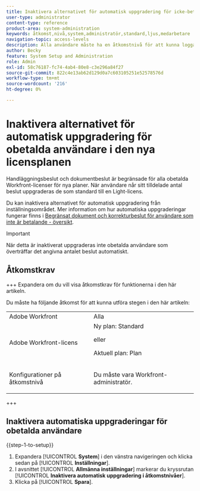 ```yaml
---
title: Inaktivera alternativet för automatisk uppgradering för icke-betalda användare i den nya licensplanen
user-type: administrator
content-type: reference
product-area: system-administration
keywords: åtkomst,nivå,system,administratör,standard,ljus,medarbetare
navigation-topic: access-levels
description: Alla användare måste ha en åtkomstnivå för att kunna logga in och arbeta i Workfront. Du använder åtkomstnivån för att styra vad en användare kan se och göra med vissa Workfront-objekt och -områden.
author: Becky
feature: System Setup and Administration
role: Admin
exl-id: 58c76187-fc74-4ab4-80e8-c3e296a84f27
source-git-commit: 822c4e13ab62d129d0a7c603105251e52578576d
workflow-type: tm+mt
source-wordcount: '216'
ht-degree: 0%

---
```


# Inaktivera alternativet för automatisk uppgradering för obetalda användare i den nya licensplanen

Handläggningsbeslut och dokumentbeslut är begränsade för alla obetalda Workfront-licenser för nya planer. När användare når sitt tilldelade antal beslut uppgraderas de som standard till en Light-licens.

Du kan inaktivera alternativet för automatisk uppgradering från inställningsområdet. Mer information om hur automatiska uppgraderingar fungerar finns i [Begränsat dokument och korrekturbeslut för användare som inte är betalande - översikt](/help/quicksilver/review-and-approve-work/proof-doc-decision-limits.md).

>[!IMPORTANT]
>
>När detta är inaktiverat uppgraderas inte obetalda användare som överträffar det angivna antalet beslut automatiskt.

## Åtkomstkrav

+++ Expandera om du vill visa åtkomstkrav för funktionerna i den här artikeln.

Du måste ha följande åtkomst för att kunna utföra stegen i den här artikeln:

<table style="table-layout:auto"> 
 <col> 
 <col> 
 <tbody> 
  <tr> 
   <td role="rowheader">Adobe Workfront</td> 
   <td>Alla</td> 
  </tr> 
  <tr> 
   <td role="rowheader">Adobe Workfront-licens</td> 
   <td>Ny plan: Standard
   <p>eller</p>
   <p>Aktuell plan: Plan</p></td> 
  </tr> 
  <tr> 
   <td role="rowheader">Konfigurationer på åtkomstnivå</td> 
   <td> <p>Du måste vara Workfront-administratör.</p></td> 
  </tr> 
 </tbody> 
</table>

+++

## Inaktivera automatiska uppgraderingar för obetalda användare

{{step-1-to-setup}}

1. Expandera [!UICONTROL **System**] i den vänstra navigeringen och klicka sedan på [!UICONTROL **Inställningar**].
1. I avsnittet [!UICONTROL **Allmänna inställningar**] markerar du kryssrutan [!UICONTROL **Inaktivera automatisk uppgradering i åtkomstnivåer**].
1. Klicka på [!UICONTROL **Spara**].

